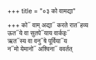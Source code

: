 +++
title = "०३ को वामद्या"

+++
को᳓ वाम् अद्या᳓ करते रात᳓हव्य  
ऊत᳓ये वा सुतपे᳓याय वार्कइः᳓  
ऋत᳓स्य वा वनु᳓षे पूर्विया᳓य  
न᳓मो येमानो᳓ अश्विना᳓ ववर्तत्